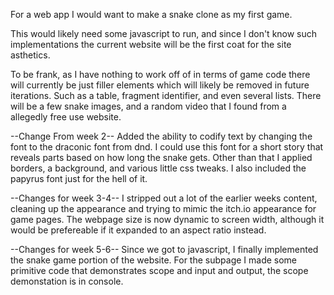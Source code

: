 For a web app I would want to make a snake clone as my first game.

This would likely need some javascript to run, and since I don't know such implementations the current website will be the first coat for the site asthetics.

To be frank, as I have nothing to work off of in terms of game code there will currently be just filler elements which will likely be removed in future iterations. Such as a table, fragment identifier, and even several lists. There will be a few snake images, and a random video that I found from a allegedly free use website.

--Change From week 2--
Added the ability to codify text by changing the font to the draconic font from dnd. I could use this font for a short story that reveals parts based on how long the snake gets. Other than that I applied borders, a background, and various little css tweaks. I also included the papyrus font just for the hell of it. 

--Changes for week 3-4--
I stripped out a lot of the earlier weeks content, cleaning up the appearance and trying to mimic the itch.io appearance for game pages. The webpage size is now dynamic to screen width, although it would be prefereable if it expanded to an aspect ratio instead.

--Changes for week 5-6--
Since we got to javascript, I finally implemented the snake game portion of the website. For the subpage I made some primitive code that demonstrates scope and input and output, the scope demonstation is in console.
